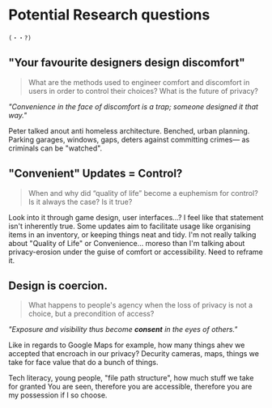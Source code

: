 # Potential Research questions

    (・・?)


## "Your favourite designers design discomfort"

> What are the methods used to engineer comfort and discomfort in users in order to control their choices? What is the future of privacy?

*"Convenience in the face of discomfort is a trap; someone designed it that way."*

Peter talked anout anti homeless architecture. Benched, urban planning. Parking garages, windows, gaps, deters against committing crimes— as criminals can be "watched".

## "Convenient" Updates = Control?
>
> When and why did “quality of life” become a euphemism for control? Is it always the case? Is it true?

Look into it through game design, user interfaces...? I feel like that statement isn't inherently true. Some updates aim to facilitate usage like organising items in an inventory, or keeping things neat and tidy. I'm not really talking about "Quality of Life" or Convenience... moreso than I'm talking about privacy-erosion under the guise of comfort or accessibility. Need to reframe it.

## Design is coercion. 

> What happens to people's agency when the loss of privacy is not a choice, but a precondition of access?

*"Exposure and visibility thus become **consent** in the eyes of others."*


Like in regards to Google Maps for example, how many things ahev we accepted that encroach in our privacy? Decurity cameras, maps, things we take for face value that do a bunch of things.


Tech literacy, young people, "file path structure", how much stuff we take for granted
You are seen, therefore you are accessible, therefore you are my possession if I so choose.